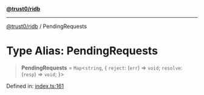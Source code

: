 [**@trust0/ridb**](../README.md)

***

[@trust0/ridb](../README.md) / PendingRequests

# Type Alias: PendingRequests

> **PendingRequests** = `Map`\<`string`, \{ `reject`: (`err`) => `void`; `resolve`: (`resp`) => `void`; \}\>

Defined in: [index.ts:161](https://github.com/trust0-project/RIDB/blob/72c82bce7bddd4d481cf38c4e8b9492b9832268f/packages/ridb/src/index.ts#L161)
